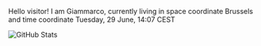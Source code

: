 Hello visitor! I am Giammarco, currently living in space coordinate Brussels and time coordinate Tuesday, 29 June, 14:07 CEST

![GitHub Stats](https://github-readme-stats.vercel.app/api?username=grcasanova)
